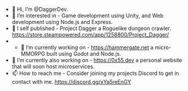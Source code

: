 - 👋 Hi, I’m @DaggerDev.
- 👀 I’m interested in - Game development using Unity, and Web development using Node.js and Express.
- 🌱 I self published - Project Dagger a Roguelike dungeon crawler. https://store.steampowered.com/app/1258800/Project_Dagger/
- - 🌱 I’m currently working on - https://hammergate.net a micro-MMORPG built using Godot and Node.js.
- 🌱 I’m currently also working on - https://0x55.dev a personal website that will soon host microservices.
- 📫 How to reach me - Consider joining my projects Discord to get in contact with me. https://discord.gg/xYa5reEnGY

<!---
DaggerDev/DaggerDev is a ✨ special ✨ repository because its `README.md` (this file) appears on your GitHub profile.
You can click the Preview link to take a look at your changes.
--->
